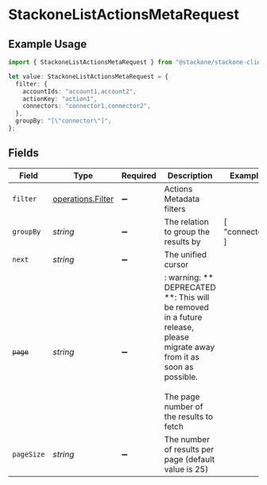 # StackoneListActionsMetaRequest

## Example Usage

```typescript
import { StackoneListActionsMetaRequest } from "@stackone/stackone-client-ts/sdk/models/operations";

let value: StackoneListActionsMetaRequest = {
  filter: {
    accountIds: "account1,account2",
    actionKey: "action1",
    connectors: "connector1,connector2",
  },
  groupBy: "[\"connector\"]",
};
```

## Fields

| Field                                                                                                                                                            | Type                                                                                                                                                             | Required                                                                                                                                                         | Description                                                                                                                                                      | Example                                                                                                                                                          |
| ---------------------------------------------------------------------------------------------------------------------------------------------------------------- | ---------------------------------------------------------------------------------------------------------------------------------------------------------------- | ---------------------------------------------------------------------------------------------------------------------------------------------------------------- | ---------------------------------------------------------------------------------------------------------------------------------------------------------------- | ---------------------------------------------------------------------------------------------------------------------------------------------------------------- |
| `filter`                                                                                                                                                         | [operations.Filter](../../../sdk/models/operations/filter.md)                                                                                                    | :heavy_minus_sign:                                                                                                                                               | Actions Metadata filters                                                                                                                                         |                                                                                                                                                                  |
| `groupBy`                                                                                                                                                        | *string*                                                                                                                                                         | :heavy_minus_sign:                                                                                                                                               | The relation to group the results by                                                                                                                             | [<br/>"connector"<br/>]                                                                                                                                          |
| `next`                                                                                                                                                           | *string*                                                                                                                                                         | :heavy_minus_sign:                                                                                                                                               | The unified cursor                                                                                                                                               |                                                                                                                                                                  |
| ~~`page`~~                                                                                                                                                       | *string*                                                                                                                                                         | :heavy_minus_sign:                                                                                                                                               | : warning: ** DEPRECATED **: This will be removed in a future release, please migrate away from it as soon as possible.<br/><br/>The page number of the results to fetch |                                                                                                                                                                  |
| `pageSize`                                                                                                                                                       | *string*                                                                                                                                                         | :heavy_minus_sign:                                                                                                                                               | The number of results per page (default value is 25)                                                                                                             |                                                                                                                                                                  |
